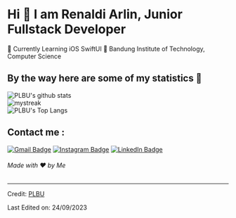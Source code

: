 # Hi 👋 I am Renaldi Arlin, Junior Fullstack Developer
🌱 Currently Learning iOS SwiftUI
🏫 Bandung Institute of Technology, Computer Science

## By the way here are some of my statistics 🚀
![PLBU's github stats](https://github-readme-stats.vercel.app/api?username=PLBU&show_icons=true&theme=tokyonight)
<br/><img src="https://github-readme-streak-stats.herokuapp.com/?user=PLBU&theme=tokyonight" alt="mystreak"/>
<br/>![PLBU's Top Langs](https://github-readme-stats.vercel.app/api/top-langs/?username=PLBU&theme=tokyonight&layout=compact)

## Contact me : 
[![Gmail Badge](https://img.shields.io/badge/-renaldi@linar.my.id-red?style=for-the-badge&logo=Gmail&logoColor=white&link=https://mail.google.com/mail/u/0/?fs=1&to=renaldi.linar@gmail.com&tf=cm)](renaldi@linar.my.id)
[![Instagram Badge](https://img.shields.io/badge/-renaldiarlin-E4405F?style=for-the-badge&logo=instagram&logoColor=white&link=https://www.instagram.com/renaldiarlin/)](renaldiarlin)
[![LinkedIn Badge](https://img.shields.io/badge/-renaldarlin-0077B5?style=for-the-badge&logo=linkedin&logoColor=white&link=https://www.instagram.com/renaldiarlin/)](renaldiarlin)

<h6>Made with ❤️ by Me</h6>

------
Credit: [PLBU](https://github.com/PLBU)

Last Edited on: 24/09/2023
